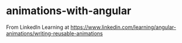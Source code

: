 # animations-with-angular
From LinkedIn Learning at
https://www.linkedin.com/learning/angular-animations/writing-reusable-animations
